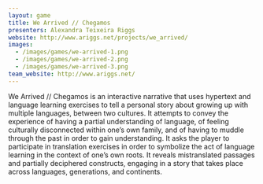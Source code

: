 ```yaml
---
layout: game
title: We Arrived // Chegamos
presenters: Alexandra Teixeira Riggs
website: http://www.ariggs.net/projects/we_arrived/
images:
  - /images/games/we-arrived-1.png
  - /images/games/we-arrived-2.png
  - /images/games/we-arrived-3.png
team_website: http://www.ariggs.net/
---
```

We Arrived // Chegamos is an interactive narrative that uses hypertext and language learning exercises to tell a personal story about growing up with multiple languages, between two cultures. It attempts to convey the experience of having a partial understanding of language, of feeling culturally disconnected within one’s own family, and of having to muddle through the past in order to gain understanding. It asks the player to participate in translation exercises in order to symbolize the act of language learning in the context of one’s own roots. It reveals mistranslated passages and partially deciphered constructs, engaging in a story that takes place across languages, generations, and continents.
